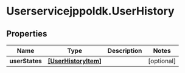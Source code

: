# Userservicejppoldk.UserHistory

## Properties
Name | Type | Description | Notes
------------ | ------------- | ------------- | -------------
**userStates** | [**[UserHistoryItem]**](UserHistoryItem.md) |  | [optional] 


